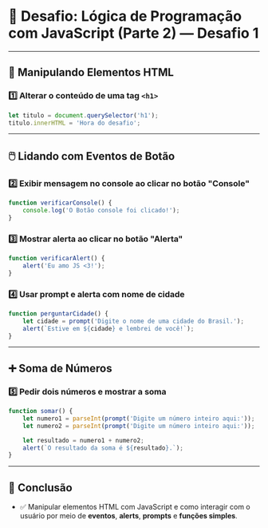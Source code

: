 # 🚀 Desafio: Lógica de Programação com JavaScript (Parte 2) — Desafio 1

---

## 🧠 Manipulando Elementos HTML

### 1️⃣ Alterar o conteúdo de uma tag `<h1>`

```javascript
let titulo = document.querySelector('h1');
titulo.innerHTML = 'Hora do desafio';
```

---

## 🖱️ Lidando com Eventos de Botão

### 2️⃣ Exibir mensagem no console ao clicar no botão "Console"

```javascript
function verificarConsole() {
    console.log('O Botão console foi clicado!');
}
```

### 3️⃣ Mostrar alerta ao clicar no botão "Alerta"

```javascript
function verificarAlert() {
    alert('Eu amo JS <3!');
}
```

### 4️⃣ Usar prompt e alerta com nome de cidade

```javascript
function perguntarCidade() {
    let cidade = prompt('Digite o nome de uma cidade do Brasil.');
    alert(`Estive em ${cidade} e lembrei de você!`);
}
```

---

## ➕ Soma de Números

### 5️⃣ Pedir dois números e mostrar a soma

```javascript
function somar() {
    let numero1 = parseInt(prompt('Digite um número inteiro aqui:'));
    let numero2 = parseInt(prompt('Digite um número inteiro aqui:'));

    let resultado = numero1 + numero2;
    alert(`O resultado da soma é ${resultado}.`);
}
```

---

## 🧾 Conclusão

- ✅ Manipular elementos HTML com JavaScript e como interagir com o usuário por meio de **eventos**, **alerts**, **prompts** e **funções simples**.
